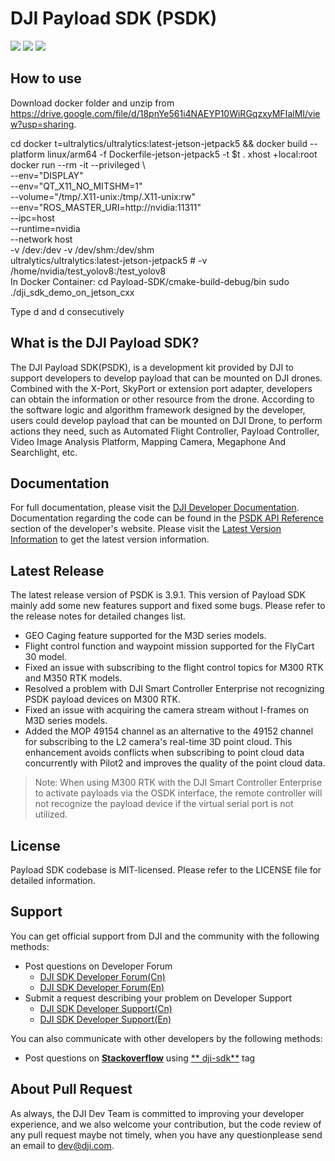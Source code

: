 # DJI Payload SDK (PSDK)

![](https://img.shields.io/badge/version-V3.9.1-red.svg)
![](https://img.shields.io/badge/platform-linux_|_rtos-blue.svg)
![](https://img.shields.io/badge/license-MIT-purple.svg)

## How to use

Download docker folder and unzip from https://drive.google.com/file/d/18pnYe561i4NAEYP10WiRGqzxyMFIalMI/view?usp=sharing.

cd docker
t=ultralytics/ultralytics:latest-jetson-jetpack5 && docker build --platform linux/arm64 -f Dockerfile-jetson-jetpack5 -t $t .
xhost +local:root
docker run --rm -it --privileged \        
    --env="DISPLAY" \
    --env="QT_X11_NO_MITSHM=1" \
    --volume="/tmp/.X11-unix:/tmp/.X11-unix:rw" \
    --env="ROS_MASTER_URI=http://nvidia:11311" \
    --ipc=host \
    --runtime=nvidia \
    --network host \
    -v /dev:/dev -v /dev/shm:/dev/shm \
    ultralytics/ultralytics:latest-jetson-jetpack5
    # -v /home/nvidia/test_yolov8:/test_yolov8 \
In Docker Container:
   cd Payload-SDK/cmake-build-debug/bin
   sudo ./dji_sdk_demo_on_jetson_cxx
   
   Type d and d consecutively
    

## What is the DJI Payload SDK?

The DJI Payload SDK(PSDK), is a development kit provided by DJI to support developers to develop payload that can be
mounted on DJI drones. Combined with the X-Port, SkyPort or extension port adapter, developers can obtain the
information or other resource from the drone. According to the software logic and algorithm framework designed by the
developer, users could develop payload that can be mounted on DJI Drone, to perform actions they need, such as Automated
Flight Controller, Payload Controller, Video Image Analysis Platform, Mapping Camera, Megaphone And Searchlight, etc.

## Documentation

For full documentation, please visit
the [DJI Developer Documentation](https://developer.dji.com/doc/payload-sdk-tutorial/en/). Documentation regarding the
code can be found in the [PSDK API Reference](https://developer.dji.com/doc/payload-sdk-api-reference/en/)
section of the developer's website. Please visit
the [Latest Version Information](https://developer.dji.com/doc/payload-sdk-tutorial/en/)
to get the latest version information.

## Latest Release

The latest release version of PSDK is 3.9.1. This version of Payload SDK mainly add some new features support and fixed some
bugs. Please refer to the release notes for detailed changes list.

* GEO Caging feature supported for the M3D series models.
* Flight control function and waypoint mission supported for the FlyCart 30 model.
* Fixed an issue with subscribing to the flight control topics for M300 RTK and M350 RTK models.
* Resolved a problem with DJI Smart Controller Enterprise not recognizing PSDK payload devices on M300 RTK.
* Fixed an issue with acquiring the camera stream without I-frames on M3D series models.
* Added the MOP 49154 channel as an alternative to the 49152 channel for subscribing to the L2 camera's real-time 3D point cloud. This enhancement avoids conflicts when subscribing to point cloud data concurrently with Pilot2 and improves the quality of the point cloud data.
> Note: When using M300 RTK with the DJI Smart Controller Enterprise to activate payloads via the OSDK interface, the remote controller will not recognize the payload device if the virtual serial port is not utilized.

## License

Payload SDK codebase is MIT-licensed. Please refer to the LICENSE file for detailed information.

## Support

You can get official support from DJI and the community with the following methods:

- Post questions on Developer Forum
    * [DJI SDK Developer Forum(Cn)](https://djisdksupport.zendesk.com/hc/zh-cn/community/topics)
    * [DJI SDK Developer Forum(En)](https://djisdksupport.zendesk.com/hc/en-us/community/topics)
- Submit a request describing your problem on Developer Support
    * [DJI SDK Developer Support(Cn)](https://djisdksupport.zendesk.com/hc/zh-cn/requests/new)
    * [DJI SDK Developer Support(En)](https://djisdksupport.zendesk.com/hc/en-us/requests/new)

You can also communicate with other developers by the following methods:

- Post questions on [**Stackoverflow**](http://stackoverflow.com) using [**
  dji-sdk**](http://stackoverflow.com/questions/tagged/dji-sdk) tag

## About Pull Request
As always, the DJI Dev Team is committed to improving your developer experience, and we also welcome your contribution,
but the code review of any pull request maybe not timely, when you have any questionplease send an email to dev@dji.com.
